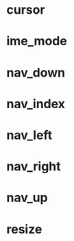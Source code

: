 <link type="text/css" rel="stylesheet" href="../style.css" />

# cursor

# ime_mode

# nav_down

# nav_index

# nav_left

# nav_right

# nav_up

# resize
